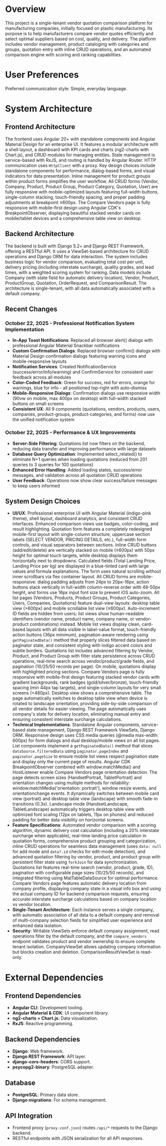 # Overview

This project is a single-tenant vendor quotation comparison platform for manufacturing companies, initially focused on plastic manufacturing. Its purpose is to help manufacturers compare vendor quotes efficiently and select optimal suppliers based on cost, quality, and delivery. The platform includes vendor management, product cataloging with categories and groups, quotation entry with inline CRUD operations, and an automated comparison engine with scoring and ranking capabilities.

# User Preferences

Preferred communication style: Simple, everyday language.

# System Architecture

## Frontend Architecture

The frontend uses Angular 20+ with standalone components and Angular Material Design for an enterprise UI. It features a modular architecture with a shell layout, a dashboard with KPI cards and charts (ng2-charts with Chart.js), and CRUD modules for managing entities. State management is service-based with RxJS, and routing is handled by Angular Router. HTTP communication uses `HttpClient` with a proxy. Key design choices include standalone components for performance, dialog-based forms, and visual indicators for data presentation. Inline management for product groups within product forms simplifies the user workflow. All CRUD forms (Vendor, Company, Product, Product Group, Product Category, Quotation, User) are fully responsive with mobile-optimized layouts featuring full-width buttons, single-column stacking, touch-friendly spacing, and proper padding adjustments at breakpoint ≤600px. The Compare Vendors page is fully responsive with mobile-first design using Angular CDK's BreakpointObserver, displaying beautiful stacked vendor cards on mobile/tablet devices and a comprehensive table view on desktop.

## Backend Architecture

The backend is built with Django 5.2+ and Django REST Framework, offering a RESTful API. It uses a ViewSet-based architecture for CRUD operations and Django ORM for data interaction. The system includes business logic for vendor comparison, evaluating total cost per unit, delivery pricing (including interstate surcharge), quality grades, and lead times, with a weighted scoring system for ranking. Data models include Company (with state field for automatic delivery location), Vendor, Product, ProductGroup, Quotation, OrderRequest, and ComparisonResult. The architecture is single-tenant, with all data automatically associated with a default company.

## Recent Changes

### October 22, 2025 - Professional Notification System Implementation
-   **In-App Toast Notifications**: Replaced all browser alert() dialogs with professional Angular Material Snackbar notifications
-   **Custom Confirmation Dialogs**: Replaced browser confirm() dialogs with Material Design confirmation dialogs featuring warning icons and mobile-responsive layouts
-   **Notification Services**: Created NotificationService (success/error/info/warning) and ConfirmService for consistent user feedback across all modules
-   **Color-Coded Feedback**: Green for success, red for errors, orange for warnings, blue for info - all positioned top-right with auto-dismiss
-   **Mobile-Responsive Dialogs**: Confirmation dialogs use responsive width (90vw on mobile, max 400px on desktop) with full-width stacked buttons on small screens
-   **Consistent UX**: All 9 components (quotations, vendors, products, users, companies, product-groups, product-categories, and forms) now use the unified notification system

### October 22, 2025 - Performance & UX Improvements
-   **Server-Side Filtering**: Quotations list now filters on the backend, reducing data transfer and improving performance with large datasets
-   **Database Query Optimization**: Implemented select_related() to eliminate N+1 queries when loading quotations (reduced from 201 queries to 3 queries for 100 quotations)
-   **Enhanced Error Handling**: Added loading states, success/error messages, and validation across all quotation CRUD operations
-   **User Feedback**: Operations now show clear success/failure messages to keep users informed

## System Design Choices

-   **UI/UX**: Professional enterprise UI with Angular Material (indigo-pink theme), shell layout, dashboard analytics, and consistent CRUD interfaces. Enhanced comparison views use badges, color-coding, and result highlighting. Quotation form features a completely redesigned mobile-first layout with single-column structure, uppercase section labels (SELECT VENDOR, PRICING DETAILS, etc.), full-width form controls, and visual separators between sections. Inline CRUD buttons (add/edit/delete) are vertically stacked on mobile (≤600px) with 50px height for optimal touch targets, while desktop displays them horizontally next to dropdowns. Calculated fields (Total Landing Price, Landing Price per kg) are displayed in a blue-tinted card with large values and formula explanations. The form uses natural scrolling without inner scrollbars via flex container layout. All CRUD forms are mobile-responsive: dialog padding adjusts from 24px to 20px-16px, action buttons stack vertically in full-width column-reverse order with 48-50px height, and forms use 16px input font size to prevent iOS auto-zoom. All list pages (Vendors, Products, Product Groups, Product Categories, Users, Companies, Quotations) feature dual-view layouts: desktop table view (>600px) and mobile scrollable list view (≤600px). Auto-increment ID fields are hidden from users; list views show human-readable identifiers (vendor name, product name, company name, or vendor-product combinations) instead. Mobile list views display clean, card-based layouts with all data visible in label-value format, touch-friendly action buttons (36px minimum), pagination-aware rendering using `getPaginatedData()` method that properly slices filtered data based on paginator state, and consistent styling with indigo accent colors and subtle borders. Quotations list includes advanced filtering by Vendor, Product, and Product Group with filter state persistence across CRUD operations, real-time search across vendor/product/grade fields, and pagination (10/25/50 records per page). On mobile, quotations display with highlighted pricing sections. Compare Vendors page is fully responsive with mobile-first design featuring stacked vendor cards with gradient backgrounds, rank badges (gold/silver/bronze), touch-friendly spacing (min 44px tap targets), and single-column layouts for very small screens (<480px). Desktop view shows a comprehensive table. The page automatically switches to desktop table view when device is rotated to landscape orientation, providing side-by-side comparison of all vendor details for easier viewing. The page automatically uses company's state for delivery location, eliminating manual entry and ensuring consistent interstate surcharge calculations.
-   **Technical Implementations**: Standalone Angular components, service-based state management, Django REST Framework ViewSets, Django ORM. Responsive design uses CSS media queries (@media max-width: 600px) for form dialogs and dual desktop/mobile views on all list pages. List components implement a `getPaginatedData()` method that slices `dataSource.filteredData` using `paginator.pageIndex` and `paginator.pageSize` to ensure mobile list views respect pagination state and display only the current page of results. Angular CDK BreakpointObserver combined with window.matchMedia() and HostListener enable Compare Vendors page orientation detection. The page detects screen sizes (HandsetPortrait, TabletPortrait) and orientation changes using multiple methods for reliability: window.matchMedia('orientation: portrait'), window resize events, and orientationchange events. It dynamically switches between mobile card view (portrait) and desktop table view (landscape) with smooth fade-in transitions (0.3s). Landscape mode (HandsetLandscape, TabletLandscape) automatically triggers desktop table view with optimized font scaling (12px on tablets, 11px on phones) and reduced padding for better data visibility on horizontal screens.
-   **Feature Specifications**: Automated vendor comparison with a scoring algorithm, dynamic delivery cost calculation (including a 20% interstate surcharge when applicable), real-time landing price calculation in quotation forms, comprehensive product grouping and categorization, inline CRUD operations for seamless data management (uses `data: null` for add mode and `data?.id` checks for edit-mode detection), and advanced quotation filtering by vendor, product, and product group with persistent filter state using `forkJoin` for data synchronization. Quotations list features real-time search (vendor, product, grade, ID), pagination with configurable page sizes (10/25/50 records), and integrated filtering using MatTableDataSource for optimal performance. Compare Vendors page features automatic delivery location from company profile, displaying company state in a visual info box and using the actual company ID for backend comparison requests, ensuring accurate interstate surcharge calculations based on company location vs vendor location.
-   **Single-Tenant Architecture**: Each instance serves a single company, with automatic association of all data to a default company and removal of multi-company selection fields for simplified user experience and enhanced data isolation.
-   **Security**: Writable ViewSets enforce default company assignment, read operations filter by the default company, and the `compare_vendors` endpoint validates product and vendor ownership to ensure complete tenant isolation. CompanyViewSet allows updating company information but blocks creation and deletion. ComparisonResultViewSet is read-only.

# External Dependencies

## Frontend Dependencies

-   **Angular CLI**: Development tooling.
-   **Angular Material & CDK**: UI component library.
-   **ng2-charts + Chart.js**: Data visualization.
-   **RxJS**: Reactive programming.

## Backend Dependencies

-   **Django**: Web framework.
-   **Django REST Framework**: API layer.
-   **django-cors-headers**: CORS support.
-   **psycopg2-binary**: PostgreSQL adapter.

## Database

-   **PostgreSQL**: Primary data store.
-   **Django migrations**: For schema management.

## API Integration

-   Frontend proxy (`proxy.conf.json`) routes `/api/*` requests to the Django backend.
-   RESTful endpoints with JSON serialization for all API responses.